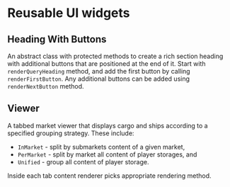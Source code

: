 # Reusable UI widgets

## Heading With Buttons

An abstract class with protected methods to create a rich section heading with additional buttons that are positioned at the end of it.
Start with `renderQueryHeading` method, and add the first button by calling `renderFirstButton`.
Any additional buttons can be added using `renderNextButton` method.

## Viewer

A tabbed market viewer that displays cargo and ships according to a specified grouping strategy. These include:

-   `InMarket` - split by submarkets content of a given market,
-   `PerMarket` - split by market all content of player storages, and
-   `Unified` - group all content of player storage.

Inside each tab content renderer picks appropriate rendering method.
